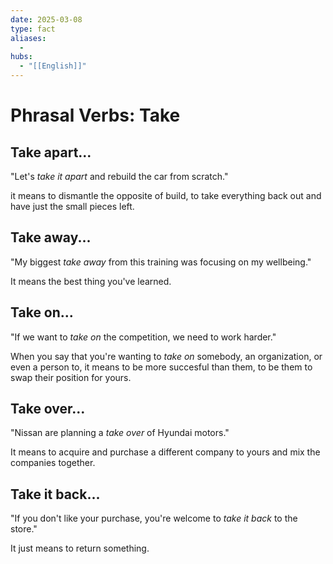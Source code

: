 ```yaml
---
date: 2025-03-08
type: fact
aliases:
  -
hubs:
  - "[[English]]"
---
```


# Phrasal Verbs: Take


## Take apart...

"Let's *take it apart* and rebuild the car from scratch."

it means to dismantle the opposite of build, to take everything back out and have just the small pieces left.


## Take away...

"My biggest *take away* from this training was focusing on my wellbeing."

It means the best thing you've learned.


## Take on...

"If we want to *take on* the competition, we need to work harder."

When you say that you're wanting to *take on* somebody, an organization, or even a person to, it means to be more succesful than them, to be them to swap their position for yours.


## Take over...

"Nissan are planning a *take over* of Hyundai motors."

It means to acquire and purchase a different company to yours and mix the companies together.


## Take it back...

"If you don't like your purchase, you're welcome to *take it back* to the store."

It just means to return something.
